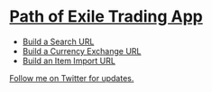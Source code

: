 # [Path of Exile Trading App](https://poeapp.com)

* [Build a Search URL](docs/search-url.md)
* [Build a Currency Exchange URL](docs/currency-url.md)
* [Build an Item Import URL](docs/item-import-url.md)

[Follow me on Twitter for updates.](https://twitter.com/subtract)
